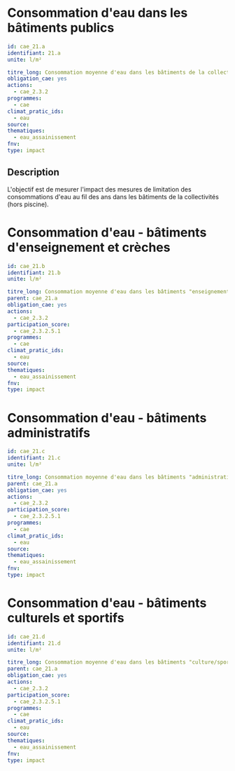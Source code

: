 # Consommation d'eau dans les bâtiments publics
```yaml
id: cae_21.a
identifiant: 21.a
unite: l/m²

titre_long: Consommation moyenne d'eau dans les bâtiments de la collectivité (l/m²)
obligation_cae: yes
actions:
  - cae_2.3.2
programmes:
  - cae
climat_pratic_ids:
  - eau
source:
thematiques:
  - eau_assainissement
fnv: 
type: impact

```
## Description
L'objectif est de mesurer l'impact des mesures de limitation des consommations d'eau au fil des ans dans les bâtiments de la collectivités (hors piscine).


# Consommation d'eau - bâtiments d'enseignement et crèches
```yaml
id: cae_21.b
identifiant: 21.b
unite: l/m²

titre_long: Consommation moyenne d'eau dans les bâtiments "enseignement/crèche" de la collectivité (l/m²)
parent: cae_21.a
obligation_cae: yes
actions:
  - cae_2.3.2
participation_score:
  - cae_2.3.2.5.1
programmes:
  - cae
climat_pratic_ids:
  - eau
source:
thematiques:
  - eau_assainissement
fnv: 
type: impact
```

# Consommation d'eau - bâtiments administratifs
```yaml
id: cae_21.c
identifiant: 21.c
unite: l/m²

titre_long: Consommation moyenne d'eau dans les bâtiments "administration" de la collectivité (l/m²)
parent: cae_21.a
obligation_cae: yes
actions:
  - cae_2.3.2
participation_score:
  - cae_2.3.2.5.1
programmes:
  - cae
climat_pratic_ids:
  - eau
source:
thematiques:
  - eau_assainissement
fnv: 
type: impact
```

# Consommation d'eau - bâtiments culturels et sportifs
```yaml
id: cae_21.d
identifiant: 21.d
unite: l/m²

titre_long: Consommation moyenne d'eau dans les bâtiments "culture/sport" de la collectivité (l/m²)
parent: cae_21.a
obligation_cae: yes
actions:
  - cae_2.3.2
participation_score:
  - cae_2.3.2.5.1
programmes:
  - cae
climat_pratic_ids:
  - eau
source:
thematiques:
  - eau_assainissement
fnv: 
type: impact
```
